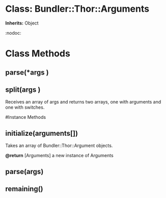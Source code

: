 # Class: Bundler::Thor::Arguments
**Inherits:** Object
    

:nodoc:


# Class Methods
## parse(*args ) [](#method-c-parse)
## split(args ) [](#method-c-split)
Receives an array of args and returns two arrays, one with arguments and one
with switches.

#Instance Methods
## initialize(arguments[]) [](#method-i-initialize)
Takes an array of Bundler::Thor::Argument objects.

**@return** [Arguments] a new instance of Arguments

## parse(args) [](#method-i-parse)

## remaining() [](#method-i-remaining)


